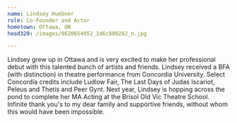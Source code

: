 ```yaml
---
name: Lindsey Huebner
role: Co-Founder and Actor
hometown: Ottawa, ON
head320: /images/8620654952_1d6c800282_n.jpg

---
```

Lindsey grew up in Ottawa and is very excited to make her professional debut with this talented bunch of artists and friends. Lindsey received a BFA (with distinction) in theatre performance from Concordia University. Select Concordia credits include Ludlow Fair, The Last Days of Judas Iscariot, Peleus and Thetis and Peer Gynt. Next year, Lindsey is hopping across the pond to complete her MA Acting at the Brisol Old Vic Theatre School. Infinite thank you's to my dear family and supportive friends, without whom this would have been impossible.
